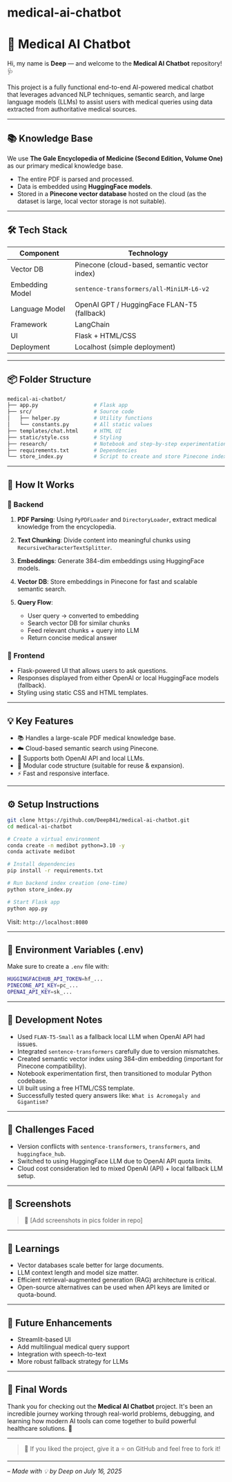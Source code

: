 # medical-ai-chatbot
# 🧠 Medical AI Chatbot

Hi, my name is **Deep** — and welcome to the **Medical AI Chatbot** repository! 🩺

This project is a fully functional end-to-end AI-powered medical chatbot that leverages advanced NLP techniques, semantic search, and large language models (LLMs) to assist users with medical queries using data extracted from authoritative medical sources.

---

## 📚 Knowledge Base

We use **The Gale Encyclopedia of Medicine (Second Edition, Volume One)** as our primary medical knowledge base.

* The entire PDF is parsed and processed.
* Data is embedded using **HuggingFace models**.
* Stored in a **Pinecone vector database** hosted on the cloud (as the dataset is large, local vector storage is not suitable).

---

## 🛠️ Tech Stack

| Component       | Technology                                    |
| --------------- | --------------------------------------------- |
| Vector DB       | Pinecone (cloud-based, semantic vector index) |
| Embedding Model | `sentence-transformers/all-MiniLM-L6-v2`      |
| Language Model  | OpenAI GPT / HuggingFace FLAN-T5 (fallback)   |
| Framework       | LangChain                                     |
| UI              | Flask + HTML/CSS                              |
| Deployment      | Localhost (simple deployment)                 |

---

## 📦 Folder Structure

```bash
medical-ai-chatbot/
├── app.py                  # Flask app
├── src/                    # Source code
│   ├── helper.py           # Utility functions
│   └── constants.py        # All static values
├── templates/chat.html     # HTML UI
├── static/style.css        # Styling
├── research/               # Notebook and step-by-step experimentation
├── requirements.txt        # Dependencies
└── store_index.py          # Script to create and store Pinecone index
```

---

## 🚀 How It Works

### 🔧 Backend

1. **PDF Parsing**: Using `PyPDFLoader` and `DirectoryLoader`, extract medical knowledge from the encyclopedia.
2. **Text Chunking**: Divide content into meaningful chunks using `RecursiveCharacterTextSplitter`.
3. **Embeddings**: Generate 384-dim embeddings using HuggingFace models.
4. **Vector DB**: Store embeddings in Pinecone for fast and scalable semantic search.
5. **Query Flow**:

   * User query -> converted to embedding
   * Search vector DB for similar chunks
   * Feed relevant chunks + query into LLM
   * Return concise medical answer

### 💬 Frontend

* Flask-powered UI that allows users to ask questions.
* Responses displayed from either OpenAI or local HuggingFace models (fallback).
* Styling using static CSS and HTML templates.

---

## 💡 Key Features

* 📚 Handles a large-scale PDF medical knowledge base.
* ☁️ Cloud-based semantic search using Pinecone.
* 🤖 Supports both OpenAI API and local LLMs.
* 🧩 Modular code structure (suitable for reuse & expansion).
* ⚡ Fast and responsive interface.

---

## ⚙️ Setup Instructions

```bash
git clone https://github.com/Deep841/medical-ai-chatbot.git
cd medical-ai-chatbot

# Create a virtual environment
conda create -n medibot python=3.10 -y
conda activate medibot

# Install dependencies
pip install -r requirements.txt

# Run backend index creation (one-time)
python store_index.py

# Start Flask app
python app.py
```

Visit: `http://localhost:8080`

---

## 🔑 Environment Variables (.env)

Make sure to create a `.env` file with:

```bash
HUGGINGFACEHUB_API_TOKEN=hf_...
PINECONE_API_KEY=pc_...
OPENAI_API_KEY=sk_...
```

---

## 🧪 Development Notes

* Used `FLAN-T5-Small` as a fallback local LLM when OpenAI API had issues.
* Integrated `sentence-transformers` carefully due to version mismatches.
* Created semantic vector index using 384-dim embedding (important for Pinecone compatibility).
* Notebook experimentation first, then transitioned to modular Python codebase.
* UI built using a free HTML/CSS template.
* Successfully tested query answers like: `What is Acromegaly and Gigantism?`

---

## 🤯 Challenges Faced

* Version conflicts with `sentence-transformers`, `transformers`, and `huggingface_hub`.
* Switched to using HuggingFace LLM due to OpenAI API quota limits.
* Cloud cost consideration led to mixed OpenAI (API) + local fallback LLM setup.

---

## 📸 Screenshots

> 📍 \[Add screenshots in pics folder in repo]

---

## 🧠 Learnings

* Vector databases scale better for large documents.
* LLM context length and model size matter.
* Efficient retrieval-augmented generation (RAG) architecture is critical.
* Open-source alternatives can be used when API keys are limited or quota-bound.

---

## 📌 Future Enhancements

* Streamlit-based UI
* Add multilingual medical query support
* Integration with speech-to-text
* More robust fallback strategy for LLMs

---

## 🙌 Final Words

Thank you for checking out the **Medical AI Chatbot** project. It's been an incredible journey working through real-world problems, debugging, and learning how modern AI tools can come together to build powerful healthcare solutions. 💙

---

> 💬 If you liked the project, give it a ⭐ on GitHub and feel free to fork it!

---

*– Made with 💡 by Deep on July 16, 2025*
